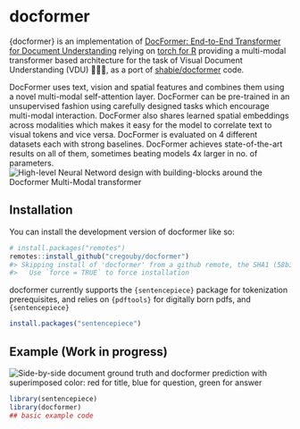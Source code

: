
<!-- README.md is generated from README.Rmd. Please edit that file -->

# docformer

<!-- badges: start -->
<!-- badges: end -->

{docformer} is an implementation of [DocFormer: End-to-End Transformer
for Document Understanding](https://arxiv.org/abs/2106.11539) relying on
[torch for R](https://torch.mlverse.org/resources/) providing a
multi-modal transformer based architecture for the task of Visual
Document Understanding (VDU) 📄📄📄, as a port of
[shabie/docformer](https://github.com/shabie/docformer) code.

DocFormer uses text, vision and spatial features and combines them using
a novel multi-modal self-attention layer. DocFormer can be pre-trained
in an unsupervised fashion using carefully designed tasks which
encourage multi-modal interaction. DocFormer also shares learned spatial
embeddings across modalities which makes it easy for the model to
correlate text to visual tokens and vice versa. DocFormer is evaluated
on 4 different datasets each with strong baselines. DocFormer achieves
state-of-the-art results on all of them, sometimes beating models 4x
larger in no. of parameters. ![High-level Neural Netword design with
building-blocks around the Docformer Multi-Modal transformer
](man/figure/Simplistic_design.jpg)

## Installation

You can install the development version of docformer like so:

``` r
# install.packages("remotes")
remotes::install_github("cregouby/docformer")
#> Skipping install of 'docformer' from a github remote, the SHA1 (58b3f1c2) has not changed since last install.
#>   Use `force = TRUE` to force installation
```

docformer currently supports the `{sentencepiece}` package for
tokenization prerequisites, and relies on `{pdftools}` for digitally born pdfs, and `{sentencepiece}`

``` r
install.packages("sentencepiece")
```

## Example (Work in progress)

![Side-by-side document ground truth and docformer prediction with
superimposed color: red for title, blue for question, green for answer
](man/figure/README_result.jpg)


``` r
library(sentencepiece)
library(docformer)
## basic example code
```
